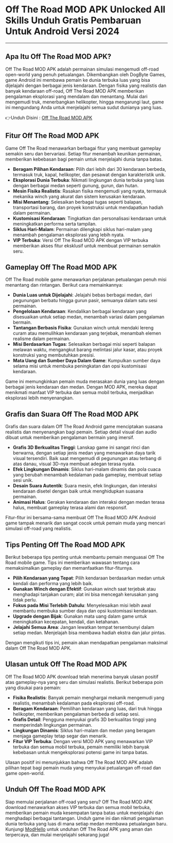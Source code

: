 # Off The Road MOD APK Unlocked All Skills Unduh Gratis Pembaruan Untuk Android Versi 2024

---

## Apa Itu Off The Road MOD APK?
Off The Road MOD APK adalah permainan simulasi mengemudi off-road open-world yang penuh petualangan. Dikembangkan oleh DogByte Games, game Android ini membawa pemain ke dunia terbuka luas yang bisa dijelajahi dengan berbagai jenis kendaraan. Dengan fisika yang realistis dan banyak kendaraan off-road, Off The Road MOD APK memberikan pengalaman eksplorasi yang mendalam dan menantang. Mulai dari mengemudi truk, menerbangkan helikopter, hingga mengarungi laut, game ini mengundang Anda untuk menjelajahi semua sudut dunianya yang luas.


👉Unduh Disini : [Off The Road MOD APK](https://dub.sh/download-apk-file)

## Fitur Off The Road MOD APK
Game Off The Road menawarkan berbagai fitur yang membuat gameplay semakin seru dan bervariasi. Setiap fitur menambah keunikan permainan, memberikan kebebasan bagi pemain untuk menjelajahi dunia tanpa batas.

- **Beragam Pilihan Kendaraan**: Pilih dari lebih dari 30 kendaraan berbeda, termasuk truk, kapal, helikopter, dan pesawat dengan karakteristik unik.
- **Eksplorasi Dunia Terbuka**: Nikmati lingkungan dunia terbuka yang luas dengan berbagai medan seperti gunung, gurun, dan hutan.
- **Mesin Fisika Realistis**: Rasakan fisika mengemudi yang nyata, termasuk mekanika winch yang akurat dan sistem kerusakan kendaraan.
- **Misi Menantang**: Selesaikan berbagai tugas seperti balapan, transportasi barang, dan proyek konstruksi untuk mendapatkan hadiah dalam permainan.
- **Kustomisasi Kendaraan**: Tingkatkan dan personalisasi kendaraan untuk meningkatkan performa serta tampilan.
- **Siklus Hari-Malam**: Permainan dilengkapi siklus hari-malam yang menambah pengalaman eksplorasi yang lebih nyata.
- **VIP Terbuka**: Versi Off The Road MOD APK dengan VIP terbuka memberikan akses fitur eksklusif untuk membuat permainan semakin seru.

## Gameplay Off The Road MOD APK
Off The Road mobile game menawarkan perjalanan petualangan penuh misi menantang dan rintangan. Berikut cara memainkannya:

- **Dunia Luas untuk Dijelajahi**: Jelajahi bebas berbagai medan, dari pegunungan berbatu hingga gurun pasir, semuanya dalam satu sesi permainan.
- **Pengelolaan Kendaraan**: Kendalikan berbagai kendaraan yang disesuaikan untuk setiap medan, menambah variasi dalam pengalaman bermain.
- **Tantangan Berbasis Fisika**: Gunakan winch untuk mendaki lereng curam atau memulihkan kendaraan yang terjebak, menambah elemen realisme dalam permainan.
- **Misi Berdasarkan Tugas**: Selesaikan berbagai misi seperti balapan melawan waktu, mengangkut barang melintasi jalur kasar, atau proyek konstruksi yang membutuhkan presisi.
- **Mata Uang dan Sumber Daya Dalam Game**: Kumpulkan sumber daya selama misi untuk membuka peningkatan dan opsi kustomisasi kendaraan.

Game ini memungkinkan pemain muda merasakan dunia yang luas dengan berbagai jenis kendaraan dan medan. Dengan MOD APK, mereka dapat menikmati manfaat VIP terbuka dan semua mobil terbuka, menjadikan eksplorasi lebih menyenangkan.

## Grafis dan Suara Off The Road MOD APK
Grafis dan suara dalam Off The Road Android game menciptakan suasana realistis dan menyenangkan bagi pemain. Setiap detail visual dan audio dibuat untuk memberikan pengalaman bermain yang imersif.

- **Grafis 3D Berkualitas Tinggi**: Lanskap game ini sangat rinci dan berwarna, dengan setiap jenis medan yang menawarkan daya tarik visual tersendiri. Baik saat mengemudi di pegunungan atau terbang di atas danau, visual 3D-nya membuat adegan terasa nyata.
- **Efek Lingkungan Dinamis**: Siklus hari-malam dinamis dan pola cuaca yang berubah menambah kedalaman pada gameplay, membuat setiap sesi unik.
- **Desain Suara Autentik**: Suara mesin, efek lingkungan, dan interaksi kendaraan disetel dengan baik untuk menghidupkan suasana permainan.
- **Animasi Halus**: Gerakan kendaraan dan interaksi dengan medan terasa halus, membuat gameplay terasa alami dan responsif.

Fitur-fitur ini bersama-sama membuat Off The Road MOD APK Android game tampak menarik dan sangat cocok untuk pemain muda yang mencari simulasi off-road yang realistis.

## Tips Penting Off The Road MOD APK
Berikut beberapa tips penting untuk membantu pemain menguasai Off The Road mobile game. Tips ini memberikan wawasan tentang cara memaksimalkan gameplay dan memanfaatkan fitur-fiturnya.

- **Pilih Kendaraan yang Tepat**: Pilih kendaraan berdasarkan medan untuk kendali dan performa yang lebih baik.
- **Gunakan Winch dengan Efektif**: Gunakan winch saat terjebak atau menghadapi tanjakan curam; alat ini bisa mencegah kerusakan yang tidak perlu.
- **Fokus pada Misi Terlebih Dahulu**: Menyelesaikan misi lebih awal membantu membuka sumber daya dan opsi kustomisasi kendaraan.
- **Upgrade dengan Bijak**: Gunakan mata uang dalam game untuk meningkatkan kecepatan, kendali, dan ketahanan.
- **Jelajahi Semua Area**: Jangan lewatkan tempat tersembunyi dalam setiap medan. Menjelajah bisa membawa hadiah ekstra dan jalur pintas.

Dengan mengikuti tips ini, pemain akan mendapatkan pengalaman maksimal dalam Off The Road MOD APK.

## Ulasan untuk Off The Road MOD APK
Off The Road MOD APK download telah menerima banyak ulasan positif atas gameplay-nya yang seru dan simulasi realistis. Berikut beberapa poin yang disukai para pemain:

- **Fisika Realistis**: Banyak pemain menghargai mekanik mengemudi yang realistis, menambah kedalaman pada eksplorasi off-road.
- **Beragam Kendaraan**: Pemilihan kendaraan yang luas, dari truk hingga helikopter, memberikan pengalaman berbeda di setiap sesi.
- **Grafis Detail**: Pengguna menyukai grafis 3D berkualitas tinggi yang memperindah lingkungan permainan.
- **Lingkungan Dinamis**: Siklus hari-malam dan medan yang beragam menjaga gameplay tetap segar dan menarik.
- **Fitur VIP Terbuka**: Dengan versi MOD APK yang menawarkan VIP terbuka dan semua mobil terbuka, pemain memiliki lebih banyak kebebasan untuk mengeksplorasi potensi game ini tanpa batas.

Ulasan positif ini menunjukkan bahwa Off The Road MOD APK adalah pilihan tepat bagi pemain muda yang menyukai petualangan off-road dan game open-world.

## Unduh Off The Road MOD APK
Siap memulai perjalanan off-road yang seru? Off The Road MOD APK download menawarkan akses VIP terbuka dan semua mobil terbuka, memberikan pemain muda kesempatan tanpa batas untuk menjelajahi dan menghadapi berbagai tantangan. Unduh game ini dan nikmati pengalaman dunia terbuka yang luas di mana setiap medan membawa petualangan baru. Kunjungi [ModHello](#) untuk unduhan Off The Road APK yang aman dan terpercaya, dan mulai menjelajahi sekarang juga!
